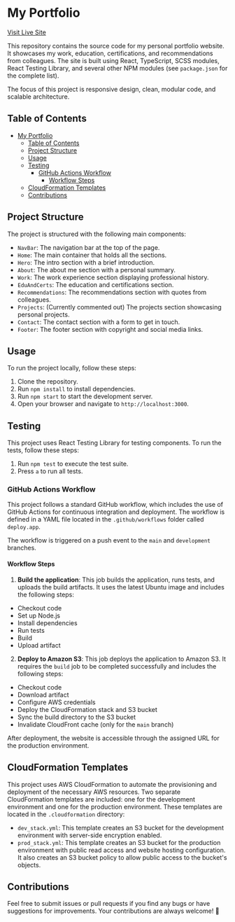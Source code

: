 # My Portfolio

<a href="https://rickyggarcia.com/" target="_blank">Visit Live Site</a>


This repository contains the source code for my personal portfolio website. It showcases my work, education, certifications, and recommendations from colleagues. The site is built using React, TypeScript, SCSS modules, React Testing Library, and several other NPM modules (see `package.json` for the complete list).

The focus of this project is responsive design, clean, modular code, and scalable architecture.

## Table of Contents

- [My Portfolio](#my-portfolio)
  - [Table of Contents](#table-of-contents)
  - [Project Structure](#project-structure)
  - [Usage](#usage)
  - [Testing](#testing)
    - [GitHub Actions Workflow](#github-actions-workflow)
      - [Workflow Steps](#workflow-steps)
  - [CloudFormation Templates](#cloudformation-templates)
  - [Contributions](#contributions)

## Project Structure

The project is structured with the following main components:

- `NavBar`: The navigation bar at the top of the page.
- `Home`: The main container that holds all the sections.
- `Hero`: The intro section with a brief introduction.
- `About`: The about me section with a personal summary.
- `Work`: The work experience section displaying professional history.
- `EduAndCerts`: The education and certifications section.
- `Recommendations`: The recommendations section with quotes from colleagues.
- `Projects`: (Currently commented out) The projects section showcasing personal projects.
- `Contact`: The contact section with a form to get in touch.
- `Footer`: The footer section with copyright and social media links.

## Usage

To run the project locally, follow these steps:

1. Clone the repository.
2. Run `npm install` to install dependencies.
3. Run `npm start` to start the development server.
4. Open your browser and navigate to `http://localhost:3000`.

## Testing

This project uses React Testing Library for testing components. To run the tests, follow these steps:

1. Run `npm test` to execute the test suite.
2. Press `a` to run all tests.

### GitHub Actions Workflow

This project follows a standard GitHub workflow, which includes the use of GitHub Actions for continuous integration and deployment. The workflow is defined in a YAML file located in the `.github/workflows` folder called `deploy.app`.

The workflow is triggered on a push event to the `main` and `development` branches.

#### Workflow Steps

1. **Build the application**: This job builds the application, runs tests, and uploads the build artifacts. It uses the latest Ubuntu image and includes the following steps:

  - Checkout code
  - Set up Node.js
  - Install dependencies
  - Run tests
  - Build
  - Upload artifact

2. **Deploy to Amazon S3**: This job deploys the application to Amazon S3. It requires the `build` job to be completed successfully and includes the following steps:

  - Checkout code
  - Download artifact
  - Configure AWS credentials
  - Deploy the CloudFormation stack and S3 bucket
  - Sync the build directory to the S3 bucket
  - Invalidate CloudFront cache (only for the `main` branch)

After deployment, the website is accessible through the assigned URL for the production environment.
## CloudFormation Templates

This project uses AWS CloudFormation to automate the provisioning and deployment of the necessary AWS resources. Two separate CloudFormation templates are included: one for the development environment and one for the production environment. These templates are located in the `.cloudformation` directory:

- `dev_stack.yml`: This template creates an S3 bucket for the development environment with server-side encryption enabled.
- `prod_stack.yml`: This template creates an S3 bucket for the production environment with public read access and website hosting configuration. It also creates an S3 bucket policy to allow public access to the bucket's objects.

## Contributions

Feel free to submit issues or pull requests if you find any bugs or have suggestions for improvements. Your contributions are always welcome! 🙂